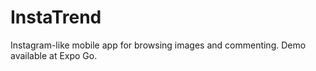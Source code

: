 # InstaTrend
Instagram-like mobile app for browsing images and commenting. Demo available at Expo Go.
